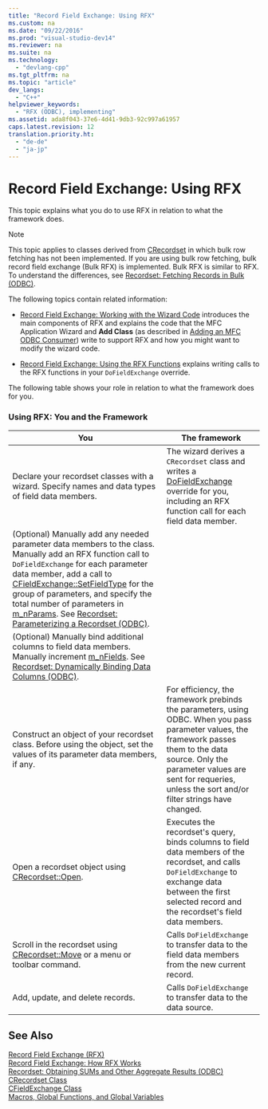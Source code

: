 ```yaml
---
title: "Record Field Exchange: Using RFX"
ms.custom: na
ms.date: "09/22/2016"
ms.prod: "visual-studio-dev14"
ms.reviewer: na
ms.suite: na
ms.technology: 
  - "devlang-cpp"
ms.tgt_pltfrm: na
ms.topic: "article"
dev_langs: 
  - "C++"
helpviewer_keywords: 
  - "RFX (ODBC), implementing"
ms.assetid: ada8f043-37e6-4d41-9db3-92c997a61957
caps.latest.revision: 12
translation.priority.ht: 
  - "de-de"
  - "ja-jp"
---
```

# Record Field Exchange: Using RFX
This topic explains what you do to use RFX in relation to what the framework does.  
  
> [!NOTE]
>  This topic applies to classes derived from [CRecordset](../vs140/crecordset-class.md) in which bulk row fetching has not been implemented. If you are using bulk row fetching, bulk record field exchange (Bulk RFX) is implemented. Bulk RFX is similar to RFX. To understand the differences, see [Recordset: Fetching Records in Bulk (ODBC)](../vs140/recordset--fetching-records-in-bulk--odbc-.md).  
  
 The following topics contain related information:  
  
-   [Record Field Exchange: Working with the Wizard Code](../vs140/record-field-exchange--working-with-the-wizard-code.md) introduces the main components of RFX and explains the code that the MFC Application Wizard and **Add Class** (as described in [Adding an MFC ODBC Consumer](../vs140/adding-an-mfc-odbc-consumer.md)) write to support RFX and how you might want to modify the wizard code.  
  
-   [Record Field Exchange: Using the RFX Functions](../vs140/record-field-exchange--using-the-rfx-functions.md) explains writing calls to the RFX functions in your `DoFieldExchange` override.  
  
 The following table shows your role in relation to what the framework does for you.  
  
### Using RFX: You and the Framework  
  
|You|The framework|  
|---------|-------------------|  
|Declare your recordset classes with a wizard. Specify names and data types of field data members.|The wizard derives a `CRecordset` class and writes a [DoFieldExchange](../vs140/crecordset--dofieldexchange.md) override for you, including an RFX function call for each field data member.|  
|(Optional) Manually add any needed parameter data members to the class. Manually add an RFX function call to `DoFieldExchange` for each parameter data member, add a call to [CFieldExchange::SetFieldType](../vs140/cfieldexchange--setfieldtype.md) for the group of parameters, and specify the total number of parameters in [m_nParams](../vs140/crecordset--m_nparams.md). See [Recordset: Parameterizing a Recordset (ODBC)](../vs140/recordset--parameterizing-a-recordset--odbc-.md).||  
|(Optional) Manually bind additional columns to field data members. Manually increment [m_nFields](../vs140/crecordset--m_nfields.md). See [Recordset: Dynamically Binding Data Columns (ODBC)](../vs140/recordset--dynamically-binding-data-columns--odbc-.md).||  
|Construct an object of your recordset class. Before using the object, set the values of its parameter data members, if any.|For efficiency, the framework prebinds the parameters, using ODBC. When you pass parameter values, the framework passes them to the data source. Only the parameter values are sent for requeries, unless the sort and/or filter strings have changed.|  
|Open a recordset object using [CRecordset::Open](../vs140/crecordset--open.md).|Executes the recordset's query, binds columns to field data members of the recordset, and calls `DoFieldExchange` to exchange data between the first selected record and the recordset's field data members.|  
|Scroll in the recordset using [CRecordset::Move](../vs140/crecordset--move.md) or a menu or toolbar command.|Calls `DoFieldExchange` to transfer data to the field data members from the new current record.|  
|Add, update, and delete records.|Calls `DoFieldExchange` to transfer data to the data source.|  
  
## See Also  
 [Record Field Exchange (RFX)](../vs140/record-field-exchange--rfx-.md)   
 [Record Field Exchange: How RFX Works](../vs140/record-field-exchange--how-rfx-works.md)   
 [Recordset: Obtaining SUMs and Other Aggregate Results (ODBC)](../vs140/recordset--obtaining-sums-and-other-aggregate-results--odbc-.md)   
 [CRecordset Class](../vs140/crecordset-class.md)   
 [CFieldExchange Class](../vs140/cfieldexchange-class.md)   
 [Macros, Global Functions, and Global Variables](../vs140/macros--global-functions--and-global-variables.md)